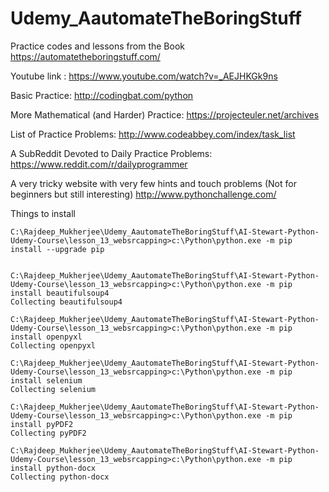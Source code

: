 # Udemy_AautomateTheBoringStuff
Practice codes and lessons from the Book https://automatetheboringstuff.com/

Youtube link :
https://www.youtube.com/watch?v=_AEJHKGk9ns

Basic Practice:
http://codingbat.com/python

More Mathematical (and Harder) Practice:
https://projecteuler.net/archives

List of Practice Problems:
http://www.codeabbey.com/index/task_list

A SubReddit Devoted to Daily Practice Problems:
https://www.reddit.com/r/dailyprogrammer

A very tricky website with very few hints and touch problems (Not for beginners but still interesting)
http://www.pythonchallenge.com/


Things to install

```commandline
C:\Rajdeep_Mukherjee\Udemy_AautomateTheBoringStuff\AI-Stewart-Python-Udemy-Course\lesson_13_websrcapping>c:\Python\python.exe -m pip install --upgrade pip


C:\Rajdeep_Mukherjee\Udemy_AautomateTheBoringStuff\AI-Stewart-Python-Udemy-Course\lesson_13_websrcapping>c:\Python\python.exe -m pip install beautifulsoup4
Collecting beautifulsoup4

C:\Rajdeep_Mukherjee\Udemy_AautomateTheBoringStuff\AI-Stewart-Python-Udemy-Course\lesson_13_websrcapping>c:\Python\python.exe -m pip install openpyxl
Collecting openpyxl
  
C:\Rajdeep_Mukherjee\Udemy_AautomateTheBoringStuff\AI-Stewart-Python-Udemy-Course\lesson_13_websrcapping>c:\Python\python.exe -m pip install selenium
Collecting selenium
  
C:\Rajdeep_Mukherjee\Udemy_AautomateTheBoringStuff\AI-Stewart-Python-Udemy-Course\lesson_13_websrcapping>c:\Python\python.exe -m pip install pyPDF2
Collecting pyPDF2 

C:\Rajdeep_Mukherjee\Udemy_AautomateTheBoringStuff\AI-Stewart-Python-Udemy-Course\lesson_13_websrcapping>c:\Python\python.exe -m pip install python-docx
Collecting python-docx
```
